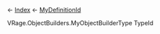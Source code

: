 ← [Index](Api-Index) ← [MyDefinitionId](VRage.Game.MyDefinitionId)

VRage.ObjectBuilders.MyObjectBuilderType TypeId